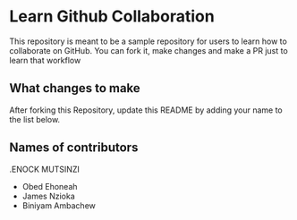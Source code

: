 
# Learn Github Collaboration
This repository is meant to be a sample repository for users to learn how to collaborate on GitHub. You can fork it, make changes and make a PR just to learn that workflow

## What changes to make
After forking this Repository, update this README by adding your name to the list below.

## Names of contributors
.ENOCK MUTSINZI
- Obed Ehoneah
- James Nzioka
- Biniyam Ambachew

